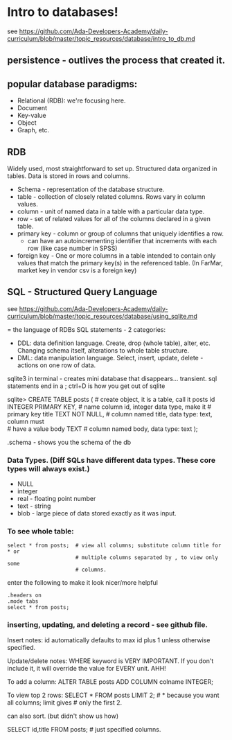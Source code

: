 # Intro to databases!
see https://github.com/Ada-Developers-Academy/daily-curriculum/blob/master/topic_resources/database/intro_to_db.md

## persistence - outlives the process that created it.

## popular database paradigms:
 - Relational (RDB): we're focusing here.
 - Document
 - Key-value
 - Object
 - Graph, etc.

## RDB
Widely used, most straightforward to set up.
Structured data organized in tables. Data is stored in rows and columns.

- Schema - representation of the database structure.
- table - collection of closely related columns. Rows vary in column values.
- column - unit of named data in a table with a particular data type.
- row - set of related values for all of the columns declared in a given table.
- primary key - column or group of columns that uniquely identifies a row.
  - can have an autoincrementing identifier that increments with each row (like case number in SPSS)
- foreign key - One or more columns in a table intended to contain only values that match the primary key(s) in the referenced table. (In FarMar, market key in vendor csv is a foreign key)

## SQL - Structured Query Language
see https://github.com/Ada-Developers-Academy/daily-curriculum/blob/master/topic_resources/database/using_sqlite.md

= the language of RDBs
SQL statements - 2 categories:
  - DDL: data definition language. Create, drop (whole table), alter, etc. Changing schema itself, alterations to whole table structure.
  - DML: data manipulation language. Select, insert, update, delete - actions on one row of data.

sqlite3 in terminal - creates mini database that disappears... transient.
sql statements end in a ;
ctrl+D is how you get out of sqlite

sqlite> CREATE TABLE posts (  # create object, it is a table, call it posts
id INTEGER PRIMARY KEY,       # name column id, integer data type, make it
                              # primary key
title TEXT NOT NULL,          # column named title, data type: text, column must  
                              # have a value
body TEXT                     # column named body, data type: text
);

.schema - shows you the schema of the db

### Data Types. (Diff SQLs have different data types. These core types will always exist.)
  - NULL
  - integer
  - real - floating point number
  - text - string
  - blob - large piece of data stored exactly as it was input.

### To see whole table:
```
select * from posts;  # view all columns; substitute column title for * or
                      # multiple columns separated by , to view only some
                      # columns.
```
enter the following to make it look nicer/more helpful
```
.headers on
.mode tabs
select * from posts;
```
### inserting, updating, and deleting a record - see github file.
Insert notes: id automatically defaults to max id plus 1 unless otherwise specified.

Update/delete notes: WHERE keyword is VERY IMPORTANT. If you don't include it, it will override the value for EVERY unit. AHH!

To add a column:
ALTER TABLE posts ADD COLUMN colname INTEGER;

To view top 2 rows:
SELECT * FROM posts LIMIT 2;  # * because you want all columns; limit gives
                              # only the first 2.

can also sort. (but didn't show us how)

SELECT id,title FROM posts;  # just specified columns.
